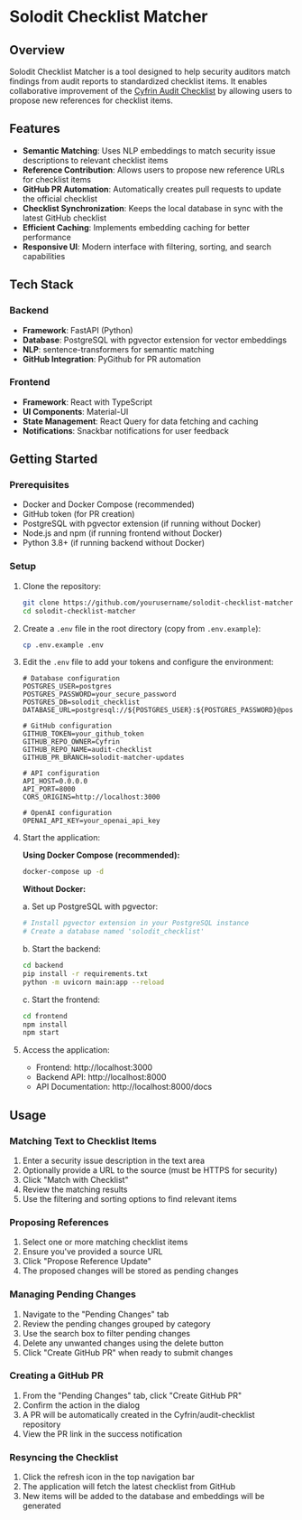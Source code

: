 # Solodit Checklist Matcher


## Overview

Solodit Checklist Matcher is a tool designed to help security auditors match findings from audit reports to standardized checklist items. It enables collaborative improvement of the [Cyfrin Audit Checklist](https://github.com/Cyfrin/audit-checklist) by allowing users to propose new references for checklist items.

## Features

- **Semantic Matching**: Uses NLP embeddings to match security issue descriptions to relevant checklist items
- **Reference Contribution**: Allows users to propose new reference URLs for checklist items
- **GitHub PR Automation**: Automatically creates pull requests to update the official checklist
- **Checklist Synchronization**: Keeps the local database in sync with the latest GitHub checklist
- **Efficient Caching**: Implements embedding caching for better performance
- **Responsive UI**: Modern interface with filtering, sorting, and search capabilities

## Tech Stack

### Backend
- **Framework**: FastAPI (Python)
- **Database**: PostgreSQL with pgvector extension for vector embeddings
- **NLP**: sentence-transformers for semantic matching
- **GitHub Integration**: PyGithub for PR automation

### Frontend
- **Framework**: React with TypeScript
- **UI Components**: Material-UI
- **State Management**: React Query for data fetching and caching
- **Notifications**: Snackbar notifications for user feedback

## Getting Started

### Prerequisites
- Docker and Docker Compose (recommended)
- GitHub token (for PR creation)
- PostgreSQL with pgvector extension (if running without Docker)
- Node.js and npm (if running frontend without Docker)
- Python 3.8+ (if running backend without Docker)

### Setup

1. Clone the repository:
   ```bash
   git clone https://github.com/yourusername/solodit-checklist-matcher.git
   cd solodit-checklist-matcher
   ```

2. Create a `.env` file in the root directory (copy from `.env.example`):
   ```bash
   cp .env.example .env
   ```

3. Edit the `.env` file to add your tokens and configure the environment:
   ```
   # Database configuration
   POSTGRES_USER=postgres
   POSTGRES_PASSWORD=your_secure_password
   POSTGRES_DB=solodit_checklist
   DATABASE_URL=postgresql://${POSTGRES_USER}:${POSTGRES_PASSWORD}@postgres:5432/${POSTGRES_DB}

   # GitHub configuration
   GITHUB_TOKEN=your_github_token
   GITHUB_REPO_OWNER=Cyfrin
   GITHUB_REPO_NAME=audit-checklist
   GITHUB_PR_BRANCH=solodit-matcher-updates

   # API configuration
   API_HOST=0.0.0.0
   API_PORT=8000
   CORS_ORIGINS=http://localhost:3000

   # OpenAI configuration
   OPENAI_API_KEY=your_openai_api_key
   ```

4. Start the application:

   **Using Docker Compose (recommended):**
   ```bash
   docker-compose up -d
   ```

   **Without Docker:**

   a. Set up PostgreSQL with pgvector:
   ```bash
   # Install pgvector extension in your PostgreSQL instance
   # Create a database named 'solodit_checklist'
   ```

   b. Start the backend:
   ```bash
   cd backend
   pip install -r requirements.txt
   python -m uvicorn main:app --reload
   ```

   c. Start the frontend:
   ```bash
   cd frontend
   npm install
   npm start
   ```

5. Access the application:
   - Frontend: http://localhost:3000
   - Backend API: http://localhost:8000
   - API Documentation: http://localhost:8000/docs

## Usage

### Matching Text to Checklist Items

1. Enter a security issue description in the text area
2. Optionally provide a URL to the source (must be HTTPS for security)
3. Click "Match with Checklist"
4. Review the matching results
5. Use the filtering and sorting options to find relevant items

### Proposing References

1. Select one or more matching checklist items
2. Ensure you've provided a source URL
3. Click "Propose Reference Update"
4. The proposed changes will be stored as pending changes

### Managing Pending Changes

1. Navigate to the "Pending Changes" tab
2. Review the pending changes grouped by category
3. Use the search box to filter pending changes
4. Delete any unwanted changes using the delete button
5. Click "Create GitHub PR" when ready to submit changes

### Creating a GitHub PR

1. From the "Pending Changes" tab, click "Create GitHub PR"
2. Confirm the action in the dialog
3. A PR will be automatically created in the Cyfrin/audit-checklist repository
4. View the PR link in the success notification

### Resyncing the Checklist

1. Click the refresh icon in the top navigation bar
2. The application will fetch the latest checklist from GitHub
3. New items will be added to the database and embeddings will be generated